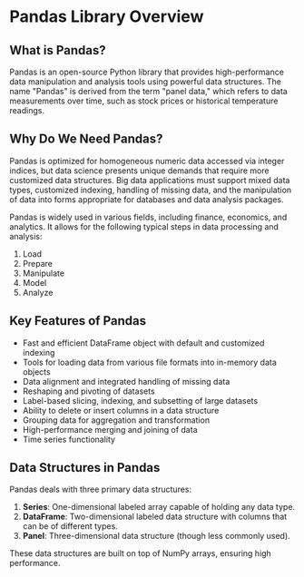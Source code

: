 # Pandas Library Overview

## What is Pandas?

Pandas is an open-source Python library that provides high-performance data manipulation and analysis tools using powerful data structures. The name "Pandas" is derived from the term "panel data," which refers to data measurements over time, such as stock prices or historical temperature readings.

## Why Do We Need Pandas?

Pandas is optimized for homogeneous numeric data accessed via integer indices, but data science presents unique demands that require more customized data structures. Big data applications must support mixed data types, customized indexing, handling of missing data, and the manipulation of data into forms appropriate for databases and data analysis packages.

Pandas is widely used in various fields, including finance, economics, and analytics. It allows for the following typical steps in data processing and analysis:

1. Load
2. Prepare
3. Manipulate
4. Model
5. Analyze

## Key Features of Pandas

- Fast and efficient DataFrame object with default and customized indexing
- Tools for loading data from various file formats into in-memory data objects
- Data alignment and integrated handling of missing data
- Reshaping and pivoting of datasets
- Label-based slicing, indexing, and subsetting of large datasets
- Ability to delete or insert columns in a data structure
- Grouping data for aggregation and transformation
- High-performance merging and joining of data
- Time series functionality

## Data Structures in Pandas

Pandas deals with three primary data structures:

1. **Series**: One-dimensional labeled array capable of holding any data type.
2. **DataFrame**: Two-dimensional labeled data structure with columns that can be of different types.
3. **Panel**: Three-dimensional data structure (though less commonly used).

These data structures are built on top of NumPy arrays, ensuring high performance.
